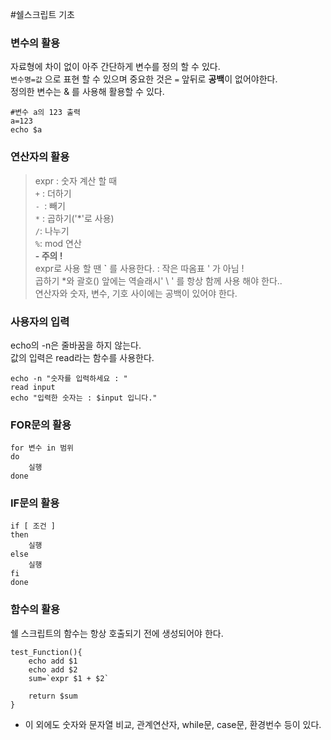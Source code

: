 #쉘스크립트 기초   

### 변수의 활용  
자료형에 차이 없이 아주 간단하게 변수를 정의 할 수 있다.  
`변수명=값` 으로 표현 할 수 있으며 중요한 것은 `=` 앞뒤로 **공백**이 없어야한다.  
정의한 변수는 & 를 사용해 활용할 수 있다.
```{.bash}
#변수 a의 123 출력
a=123
echo $a
```

### 연산자의 활용  
>expr : 숫자 계산 할 때   
`+` : 더하기  
`- `: 빼기  
`*` : 곱하기('\*'로 사용)  
`/`: 나누기  
`%`: mod 연산    
**- 주의 !**  
expr로 사용 할 땐   **`**   를 사용한다. : 작은 따옴표 ' 가 아님 !  
곱하기 *와 괄호() 앞에는 역슬래시' \ ' 를 항상 함께 사용 해야 한다..  
연산자와 숫자, 변수, 기호 사이에는 공백이 있어야 한다. 


### 사용자의 입력  
echo의 -n은 줄바꿈을 하지 않는다.  
값의 입력은 read라는 함수를 사용한다.  
```{.bash}
echo -n "숫자를 입력하세요 : "
read input
echo "입력한 숫자는 : $input 입니다."
```

### FOR문의 활용   

```{.bash}
for 변수 in 범위
do
	실행
done
```

### IF문의 활용
```{.bash}
if [ 조건 ]
then
	실행
else
	실행
fi
done
```  

### 함수의 활용  
쉘 스크립트의 함수는 항상 호출되기 전에 생성되어야 한다.  

```{.bash}
test_Function(){
	echo add $1
	echo add $2
	sum=`expr $1 + $2`
	
	return $sum
}
```    

- 이 외에도 숫자와 문자열 비교, 관계연산자, while문, case문, 환경번수  등이 있다.